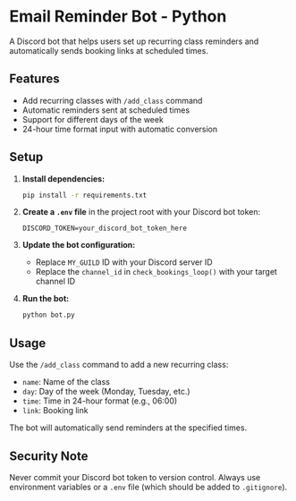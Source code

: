 # Email Reminder Bot - Python

A Discord bot that helps users set up recurring class reminders and automatically sends booking links at scheduled times.

## Features

- Add recurring classes with `/add_class` command
- Automatic reminders sent at scheduled times
- Support for different days of the week
- 24-hour time format input with automatic conversion

## Setup

1. **Install dependencies:**
   ```bash
   pip install -r requirements.txt
   ```

2. **Create a `.env` file** in the project root with your Discord bot token:
   ```
   DISCORD_TOKEN=your_discord_bot_token_here
   ```

3. **Update the bot configuration:**
   - Replace `MY_GUILD` ID with your Discord server ID
   - Replace the `channel_id` in `check_bookings_loop()` with your target channel ID

4. **Run the bot:**
   ```bash
   python bot.py
   ```

## Usage

Use the `/add_class` command to add a new recurring class:
- `name`: Name of the class
- `day`: Day of the week (Monday, Tuesday, etc.)
- `time`: Time in 24-hour format (e.g., 06:00)
- `link`: Booking link

The bot will automatically send reminders at the specified times.

## Security Note

Never commit your Discord bot token to version control. Always use environment variables or a `.env` file (which should be added to `.gitignore`). 